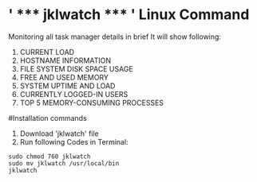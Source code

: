 # ' *** jklwatch *** ' Linux Command
Monitoring all task manager details in brief
It will show following:
1. CURRENT LOAD 
2. HOSTNAME INFORMATION 
3. FILE SYSTEM DISK SPACE USAGE 
4. FREE AND USED MEMORY
5. SYSTEM UPTIME AND LOAD 
6. CURRENTLY LOGGED-IN USERS
7. TOP 5 MEMORY-CONSUMING PROCESSES

#Installation commands
1. Download 'jklwatch' file
2. Run following Codes in Terminal:
```
sudo chmod 760 jklwatch 
sudo mv jklwatch /usr/local/bin
jklwatch
